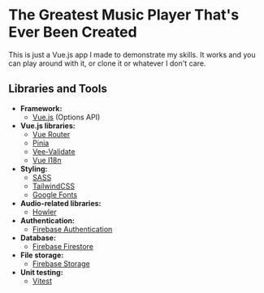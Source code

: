 # The Greatest Music Player That's Ever Been Created

This is just a Vue.js app I made to demonstrate my skills. It works and you can play around with it, or clone it or whatever I don't care.

## Libraries and Tools

- **Framework:**
  - [Vue.js](https://vuejs.org/) (Options API)
- **Vue.js libraries:**
  - [Vue Router](https://router.vuejs.org/)
  - [Pinia](https://pinia.vuejs.org/)
  - [Vee-Validate](https://vee-validate.logaretm.com/v4/)
  - [Vue I18n](https://vue-i18n.intlify.dev/)
- **Styling:**
  - [SASS](https://sass-lang.com/)
  - [TailwindCSS](https://tailwindcss.com/)
  - [Google Fonts](https://fonts.google.com/)
- **Audio-related libraries:**
  - [Howler](https://howlerjs.com/)
- **Authentication:**
  - [Firebase Authentication](https://firebase.google.com/)
- **Database:**
  - [Firebase Firestore](https://firebase.google.com/)
- **File storage:**
  - [Firebase Storage](https://firebase.google.com/)
- **Unit testing:**
  - [Vitest](https://vitest.dev/)
